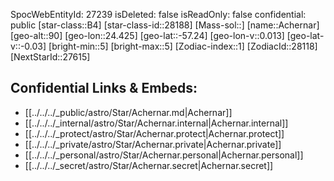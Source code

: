 ﻿---
location: [-57.24,-24.425,90]
type: Star
tags:
- astro/Star

---
SpocWebEntityId: 27239
isDeleted: false
isReadOnly: false
confidential: public
[star-class::B4]
[star-class-id::28188]
[Mass-sol::]
[name::Achernar]
[geo-alt::90]
[geo-lon::24.425]
[geo-lat::-57.24]
[geo-lon-v::0.013]
[geo-lat-v::-0.03]
[bright-min::5]
[bright-max::5]
[Zodiac-index::1]
[ZodiacId::28118]
[NextStarId::27615]



## Confidential Links & Embeds: 
- [[../../../_public/astro/Star/Achernar.md|Achernar]] 
- [[../../../_internal/astro/Star/Achernar.internal|Achernar.internal]] 
- [[../../../_protect/astro/Star/Achernar.protect|Achernar.protect]] 
- [[../../../_private/astro/Star/Achernar.private|Achernar.private]] 
- [[../../../_personal/astro/Star/Achernar.personal|Achernar.personal]] 
- [[../../../_secret/astro/Star/Achernar.secret|Achernar.secret]]

